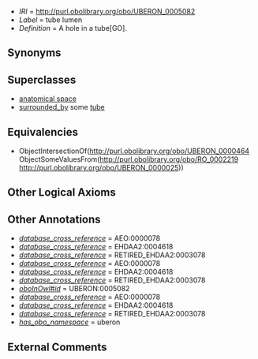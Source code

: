  * *IRI* = http://purl.obolibrary.org/obo/UBERON_0005082
 * *Label* = tube lumen
 * *Definition* = A hole in a tube[GO].

## Synonyms


## Superclasses

 * [anatomical space](../../UBERON/64/UBERON_0000464.md)
 * [surrounded_by](../../RO/19/RO_0002219.md) some [tube](../../UBERON/25/UBERON_0000025.md)

## Equivalencies

 * ObjectIntersectionOf(<http://purl.obolibrary.org/obo/UBERON_0000464> ObjectSomeValuesFrom(<http://purl.obolibrary.org/obo/RO_0002219> <http://purl.obolibrary.org/obo/UBERON_0000025>))

## Other Logical Axioms


## Other Annotations

 * *[database_cross_reference](../../ef/oboInOwl#hasDbXref.md)* = AEO:0000078
 * *[database_cross_reference](../../ef/oboInOwl#hasDbXref.md)* = EHDAA2:0004618
 * *[database_cross_reference](../../ef/oboInOwl#hasDbXref.md)* = RETIRED_EHDAA2:0003078
 * *[database_cross_reference](../../ef/oboInOwl#hasDbXref.md)* = AEO:0000078
 * *[database_cross_reference](../../ef/oboInOwl#hasDbXref.md)* = EHDAA2:0004618
 * *[database_cross_reference](../../ef/oboInOwl#hasDbXref.md)* = RETIRED_EHDAA2:0003078
 * *[oboInOwl#id](../../id/oboInOwl#id.md)* = UBERON:0005082
 * *[database_cross_reference](../../ef/oboInOwl#hasDbXref.md)* = AEO:0000078
 * *[database_cross_reference](../../ef/oboInOwl#hasDbXref.md)* = EHDAA2:0004618
 * *[database_cross_reference](../../ef/oboInOwl#hasDbXref.md)* = RETIRED_EHDAA2:0003078
 * *[has_obo_namespace](../../ce/oboInOwl#hasOBONamespace.md)* = uberon

## External Comments

